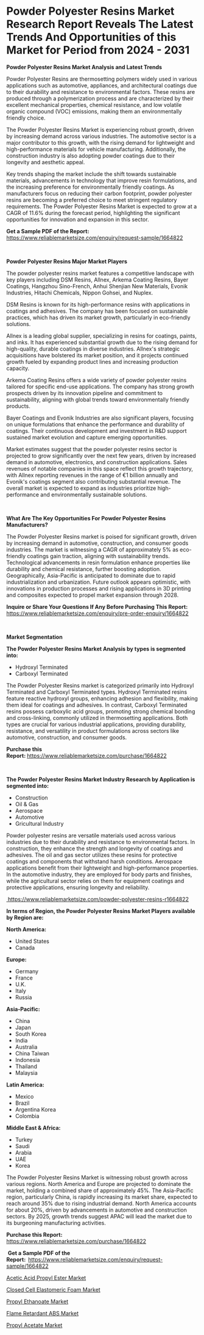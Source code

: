<p><h1>Powder Polyester Resins Market Research Report Reveals The Latest Trends And Opportunities of this Market for Period from 2024 - 2031</h1></p><p><strong>Powder Polyester Resins Market Analysis and Latest Trends</strong></p>
<p><p>Powder Polyester Resins are thermosetting polymers widely used in various applications such as automotive, appliances, and architectural coatings due to their durability and resistance to environmental factors. These resins are produced through a polymerization process and are characterized by their excellent mechanical properties, chemical resistance, and low volatile organic compound (VOC) emissions, making them an environmentally friendly choice.</p><p>The Powder Polyester Resins Market is experiencing robust growth, driven by increasing demand across various industries. The automotive sector is a major contributor to this growth, with the rising demand for lightweight and high-performance materials for vehicle manufacturing. Additionally, the construction industry is also adopting powder coatings due to their longevity and aesthetic appeal.</p><p>Key trends shaping the market include the shift towards sustainable materials, advancements in technology that improve resin formulations, and the increasing preference for environmentally friendly coatings. As manufacturers focus on reducing their carbon footprint, powder polyester resins are becoming a preferred choice to meet stringent regulatory requirements. The Powder Polyester Resins Market is expected to grow at a CAGR of 11.6% during the forecast period, highlighting the significant opportunities for innovation and expansion in this sector.</p></p>
<p><strong>Get a Sample PDF of the Report:&nbsp;</strong> <a href="https://www.reliablemarketsize.com/enquiry/request-sample/1664822?utm_campaign=1839&utm_medium=2&utm_source=Github&utm_content=ia&utm_term=09122024&utm_id=powder-polyester-resins">https://www.reliablemarketsize.com/enquiry/request-sample/1664822</a></p>
<p>&nbsp;</p>
<p><strong>Powder Polyester Resins Major Market Players</strong></p>
<p><p>The powder polyester resins market features a competitive landscape with key players including DSM Resins, Allnex, Arkema Coating Resins, Bayer Coatings, Hangzhou Sino-French, Anhui Shenjian New Materials, Evonik Industries, Hitachi Chemicals, Nippon Gohsei, and Nuplex. </p><p>DSM Resins is known for its high-performance resins with applications in coatings and adhesives. The company has been focused on sustainable practices, which has driven its market growth, particularly in eco-friendly solutions.</p><p>Allnex is a leading global supplier, specializing in resins for coatings, paints, and inks. It has experienced substantial growth due to the rising demand for high-quality, durable coatings in diverse industries. Allnex's strategic acquisitions have bolstered its market position, and it projects continued growth fueled by expanding product lines and increasing production capacity.</p><p>Arkema Coating Resins offers a wide variety of powder polyester resins tailored for specific end-use applications. The company has strong growth prospects driven by its innovation pipeline and commitment to sustainability, aligning with global trends toward environmentally friendly products.</p><p>Bayer Coatings and Evonik Industries are also significant players, focusing on unique formulations that enhance the performance and durability of coatings. Their continuous development and investment in R&D support sustained market evolution and capture emerging opportunities.</p><p>Market estimates suggest that the powder polyester resins sector is projected to grow significantly over the next few years, driven by increased demand in automotive, electronics, and construction applications. Sales revenues of notable companies in this space reflect this growth trajectory, with Allnex reporting revenues in the range of €1 billion annually and Evonik's coatings segment also contributing substantial revenue. The overall market is expected to expand as industries prioritize high-performance and environmentally sustainable solutions.</p></p>
<p>&nbsp;</p>
<p><strong>What Are The Key Opportunities For Powder Polyester Resins Manufacturers?</strong></p>
<p><p>The Powder Polyester Resins market is poised for significant growth, driven by increasing demand in automotive, construction, and consumer goods industries. The market is witnessing a CAGR of approximately 5% as eco-friendly coatings gain traction, aligning with sustainability trends. Technological advancements in resin formulation enhance properties like durability and chemical resistance, further boosting adoption. Geographically, Asia-Pacific is anticipated to dominate due to rapid industrialization and urbanization. Future outlook appears optimistic, with innovations in production processes and rising applications in 3D printing and composites expected to propel market expansion through 2028.</p></p>
<p><strong>Inquire or Share Your Questions If Any Before Purchasing This Report:</strong> <a href="https://www.reliablemarketsize.com/enquiry/pre-order-enquiry/1664822?utm_campaign=1839&utm_medium=2&utm_source=Github&utm_content=ia&utm_term=09122024&utm_id=powder-polyester-resins">https://www.reliablemarketsize.com/enquiry/pre-order-enquiry/1664822</a></p>
<p>&nbsp;</p>
<p><strong>Market Segmentation</strong></p>
<p><strong>The Powder Polyester Resins Market Analysis by types is segmented into:</strong></p>
<p><ul><li>Hydroxyl Terminated</li><li>Carboxyl Terminated</li></ul></p>
<p><p>The Powder Polyester Resins market is categorized primarily into Hydroxyl Terminated and Carboxyl Terminated types. Hydroxyl Terminated resins feature reactive hydroxyl groups, enhancing adhesion and flexibility, making them ideal for coatings and adhesives. In contrast, Carboxyl Terminated resins possess carboxylic acid groups, promoting strong chemical bonding and cross-linking, commonly utilized in thermosetting applications. Both types are crucial for various industrial applications, providing durability, resistance, and versatility in product formulations across sectors like automotive, construction, and consumer goods.</p></p>
<p><strong>Purchase this Report:&nbsp;</strong><a href="https://www.reliablemarketsize.com/purchase/1664822?utm_campaign=1839&utm_medium=2&utm_source=Github&utm_content=ia&utm_term=09122024&utm_id=powder-polyester-resins">https://www.reliablemarketsize.com/purchase/1664822</a></p>
<p>&nbsp;</p>
<p><strong>The Powder Polyester Resins Market Industry Research by Application is segmented into:</strong></p>
<p><ul><li>Construction</li><li>Oil & Gas</li><li>Aerospace</li><li>Automotive</li><li>Gricultural Industry</li></ul></p>
<p><p>Powder polyester resins are versatile materials used across various industries due to their durability and resistance to environmental factors. In construction, they enhance the strength and longevity of coatings and adhesives. The oil and gas sector utilizes these resins for protective coatings and components that withstand harsh conditions. Aerospace applications benefit from their lightweight and high-performance properties. In the automotive industry, they are employed for body parts and finishes, while the agricultural sector relies on them for equipment coatings and protective applications, ensuring longevity and reliability.</p></p>
<p><a href="https://www.reliablemarketsize.com/powder-polyester-resins-r1664822?utm_campaign=1839&utm_medium=2&utm_source=Github&utm_content=ia&utm_term=09122024&utm_id=powder-polyester-resins">&nbsp;https://www.reliablemarketsize.com/powder-polyester-resins-r1664822</a></p>
<p><strong>In terms of Region, the Powder Polyester Resins Market Players available by Region are:</strong></p>
<p>
    <p> <strong> North America: </strong>
        <ul>
            <li>United States</li>
            <li>Canada</li>
        </ul>
        </p> 
    <p> <strong> Europe: </strong>
        <ul>
            <li>Germany</li>
            <li>France</li>
            <li>U.K.</li>
            <li>Italy</li>
            <li>Russia</li>
        </ul>
        </p> 
    <p> <strong> Asia-Pacific: </strong>
        <ul>
            <li>China</li>
            <li>Japan</li>
            <li>South Korea</li>
            <li>India</li>
            <li>Australia</li>
            <li>China Taiwan</li>
            <li>Indonesia</li>
            <li>Thailand</li>
            <li>Malaysia</li>
        </ul>
        </p> 
    <p> <strong> Latin America: </strong>
        <ul>
            <li>Mexico</li>
            <li>Brazil</li>
            <li>Argentina Korea</li>
            <li>Colombia</li>
        </ul>
        </p> 
    <p> <strong> Middle East & Africa: </strong>
        <ul>
            <li>Turkey</li>
            <li>Saudi</li>
            <li>Arabia</li>
            <li>UAE</li>
            <li>Korea</li>
        </ul>
    </p>
    </p>
<p><p>The Powder Polyester Resins Market is witnessing robust growth across various regions. North America and Europe are projected to dominate the market, holding a combined share of approximately 45%. The Asia-Pacific region, particularly China, is rapidly increasing its market share, expected to reach around 35% due to rising industrial demand. North America accounts for about 20%, driven by advancements in automotive and construction sectors. By 2025, growth trends suggest APAC will lead the market due to its burgeoning manufacturing activities.</p></p>
<p><strong>Purchase this Report: </strong><a href="https://www.reliablemarketsize.com/purchase/1664822?utm_campaign=1839&utm_medium=2&utm_source=Github&utm_content=ia&utm_term=09122024&utm_id=powder-polyester-resins">https://www.reliablemarketsize.com/purchase/1664822</a></p>
<p>&nbsp;<strong>Get a Sample PDF of the Report:&nbsp;&nbsp;</strong><a href="https://www.reliablemarketsize.com/enquiry/request-sample/1664822?utm_campaign=1839&utm_medium=2&utm_source=Github&utm_content=ia&utm_term=09122024&utm_id=powder-polyester-resins">https://www.reliablemarketsize.com/enquiry/request-sample/1664822</a></p>
<p><strong></strong></p>
<p><p><a href="https://www.linkedin.com/pulse/in-depth-acetic-acid-propyl-ester-market-analysis-trends-share-fqyhf?utm_campaign=1839&utm_medium=2&utm_source=Github&utm_content=ia&utm_term=09122024&utm_id=powder-polyester-resins">Acetic Acid Propyl Ester Market</a></p><p><a href="https://www.linkedin.com/pulse/closed-cell-elastomeric-foam-market-growth-study-offers-pkvxe?utm_campaign=1839&utm_medium=2&utm_source=Github&utm_content=ia&utm_term=09122024&utm_id=powder-polyester-resins">Closed Cell Elastomeric Foam Market</a></p><p><a href="https://www.linkedin.com/pulse/providing-both-historical-trends-future-projections-propyl-3rnff?utm_campaign=1839&utm_medium=2&utm_source=Github&utm_content=ia&utm_term=09122024&utm_id=powder-polyester-resins">Propyl Ethanoate Market</a></p><p><a href="https://www.linkedin.com/pulse/global-flame-retardant-abs-market-size-trends-analysis-j1ade?utm_campaign=1839&utm_medium=2&utm_source=Github&utm_content=ia&utm_term=09122024&utm_id=powder-polyester-resins">Flame Retardant ABS Market</a></p><p><a href="https://www.linkedin.com/pulse/whats-driving-propyl-acetate-market-boom-key-growth-drivers-62-8acpf?utm_campaign=1839&utm_medium=2&utm_source=Github&utm_content=ia&utm_term=09122024&utm_id=powder-polyester-resins">Propyl Acetate Market</a></p></p>